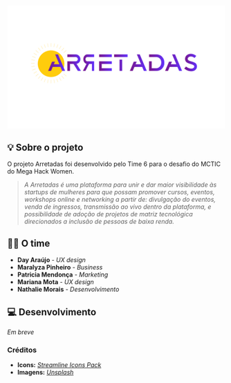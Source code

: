 ![Nosso logo](/img/logo-arretadas.png)

## 💡 Sobre o projeto
O projeto Arretadas foi desenvolvido pelo Time 6 para o desafio do MCTIC do Mega Hack Women.

> _A Arretadas é uma plataforma para unir e dar maior visibilidade às startups de mulheres para que possam promover cursos, eventos, workshops online e networking a partir de:
divulgação do eventos, venda de ingressos, transmissão ao vivo dentro da plataforma, e possibilidade de adoção de projetos de matriz tecnológica direcionados a inclusão de pessoas de baixa renda._


## 👩‍💻 O time
* **Day Araújo** - _UX design_
* **Maralyza Pinheiro** - _Business_
* **Patricia Mendonça** - _Marketing_
* **Mariana Mota** - _UX design_
* **Nathalie Morais** - _Desenvolvimento_

## 💻 Desenvolvimento
_Em breve_

### Créditos
* **Icons:** _[Streamline Icons Pack](https://streamlineicons.com/)_
* **Imagens:** _[Unsplash](https://unsplash.com/)_
